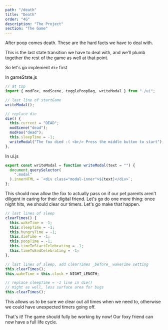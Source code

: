 ```yaml
---
path: "/death"
title: "Death"
order: "4G"
description: "The Project"
section: "The Game"
---
```


After poop comes death. These are the hard facts we have to deal with.

This is the last state transition we have to deal with, and we'll plumb together the rest of the game as well at that point.

So let's go implement `die` first

In gameState.js

```javascript
// at top
import { modFox, modScene, togglePoopBag, writeModal } from "./ui";

// last line of startGame
writeModal();

// replace die
die() {
  this.current = "DEAD";
  modScene("dead");
  modFox("dead");
  this.sleepTime = -1;
  writeModal("The fox died :( <br/> Press the middle button to start");
},
```

In ui.js

```javascript
export const writeModal = function writeModal(text = "") {
  document.querySelector(
    ".modal"
  ).innerHTML = `<div class="modal-inner">${text}</div>`;
};
```

This should now allow the fox to actually pass on if our pet parents aren't diligent in caring for their digital friend. Let's go do one more thing: once night hits, we should clear our timers. Let's go make that happen.

```javascript
// last lines of sleep
clearTimes() {
  this.wakeTime = -1;
  this.sleepTime = -1;
  this.hungryTime = -1;
  this.dieTime = -1;
  this.poopTime = -1;
  this.timeToStartCelebrating = -1;
  this.timeToEndCelebrating = -1;
},

// last lines of sleep, add clearTimes _before_ wakeTime setting
this.clearTimes();
this.wakeTime = this.clock + NIGHT_LENGTH;

// replace sleepTime = -1 line in die()
// might as well, less surface area for bugs
this.clearTimes();
```

This allows us to be sure we clear out all times when we need to, otherwise we could have unexpected timers going off.

That's it! The game should fully be working by now! Our foxy friend can now have a full life cycle.
